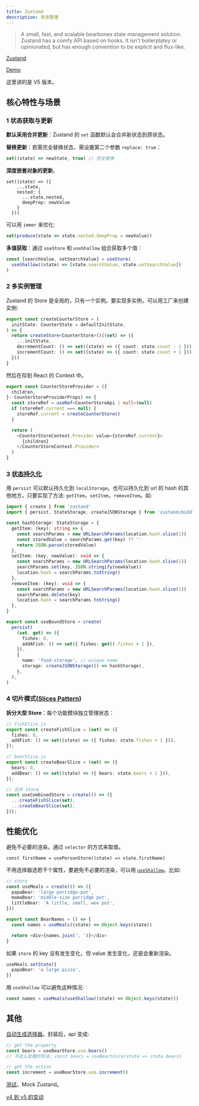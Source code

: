 ```yaml
---
title: Zustand
description: 状态管理
---
```


> A small, fast, and scalable bearbones state management solution. Zustand has a comfy API based on hooks. It isn't boilerplatey or opinionated, but has enough convention to be explicit and flux-like.

[Zustand](https://zustand.docs.pmnd.rs)

[Demo]()

这里讲的是 V5 版本。

## 核心特性与场景
### 1 状态获取与更新
**默认采用合并更新**：Zustand 的 `set` 函数默认会合并新状态到原状态。

**替换更新**：若需完全替换状态，需设置第二个参数 `replace: true`：
```ts
set((state) => newState, true) // 完全替换
```

**深度嵌套对象的更新**。
```
set((state) => ({
    ...state,
    nested: {
      ...state.nested,
      deepProp: newValue
    }
  }))
```

可以用 `immer` 来优化:
```ts
set(produce(state => state.nested.deepProp = newValue))
```

**多值获取**：通过 `useStore` 和 `useShallow` 组合获取多个值：
```ts
const [searchValue, setSearchValue] = useStore(
  useShallow((state) => [state.searchValue, state.setSearchValue])
)
```

### 2 多实例管理
Zustand 的 Store 是全局的，只有一个实例。要实现多实例，可以用工厂来创建实例: 

```ts
export const createCounterStore = (
  initState: CounterState = defaultInitState,
) => {
  return createStore<CounterStore>()((set) => ({
    ...initState,
    decrementCount: () => set((state) => ({ count: state.count - 1 })),
    incrementCount: () => set((state) => ({ count: state.count + 1 })),
  }))
}
```

然后在存到 React 的 Context 中。  
```ts
export const CounterStoreProvider = ({
  children,
}: CounterStoreProviderProps) => {
  const storeRef = useRef<CounterStoreApi | null>(null)
  if (storeRef.current === null) {
    storeRef.current = createCounterStore()
  }

  return (
    <CounterStoreContext.Provider value={storeRef.current}>
      {children}
    </CounterStoreContext.Provider>
  )
}
```


### 3 [状态持久化](https://zustand.docs.pmnd.rs/guides/connect-to-state-with-url-hash)

用 `persist` 可以默认持久化到 `localStorage`。也可以持久化到 url 的 hash 的其他地方，只要实现了方法: `getItem`，`setItem`，`removeItem`。如:  
```ts
import { create } from 'zustand'
import { persist, StateStorage, createJSONStorage } from 'zustand/middleware'

const hashStorage: StateStorage = {
  getItem: (key): string => {
    const searchParams = new URLSearchParams(location.hash.slice(1))
    const storedValue = searchParams.get(key) ?? ''
    return JSON.parse(storedValue)
  },
  setItem: (key, newValue): void => {
    const searchParams = new URLSearchParams(location.hash.slice(1))
    searchParams.set(key, JSON.stringify(newValue))
    location.hash = searchParams.toString()
  },
  removeItem: (key): void => {
    const searchParams = new URLSearchParams(location.hash.slice(1))
    searchParams.delete(key)
    location.hash = searchParams.toString()
  },
}

export const useBoundStore = create(
  persist(
    (set, get) => ({
      fishes: 0,
      addAFish: () => set({ fishes: get().fishes + 1 }),
    }),
    {
      name: 'food-storage', // unique name
      storage: createJSONStorage(() => hashStorage),
    },
  ),
)
```

### 4 切片模式([Slices Pattern](https://zustand.docs.pmnd.rs/guides/connect-to-state-with-url-hash))

**拆分大型 Store**：每个功能模块独立管理状态：
```ts
// fishSlice.js
export const createFishSlice = (set) => ({
  fishes: 0,
  addFish: () => set((state) => ({ fishes: state.fishes + 1 })),
});

// bearSlice.js
export const createBearSlice = (set) => ({
  bears: 0,
  addBear: () => set((state) => ({ bears: state.bears + 1 })),
});

// 合并 Store
const useCombinedStore = create(() => ({
  ...createFishSlice(set),
  ...createBearSlice(set),
}));
```

## 性能优化
避免不必要的渲染。通过 `selector` 的方式来取值。
```
const firstName = usePersonStore((state) => state.firstName)
```

不用选择器选若干个属性，要避免不必要的渲染，可以用 [`useShallow`](https://zustand.docs.pmnd.rs/guides/prevent-rerenders-with-use-shallow)。比如:

```ts
// store
const useMeals = create(() => ({
  papaBear: 'large porridge-pot',
  mamaBear: 'middle-size porridge pot',
  littleBear: 'A little, small, wee pot',
}))

export const BearNames = () => {
  const names = useMeals((state) => Object.keys(state))

  return <div>{names.join(', ')}</div>
}
```

如果 `store` 的 key 没有发生变化，但 value 发生变化，还是会重新渲染。
```ts
useMeals.setState({
  papaBear: 'a large pizza',
})
```

用 `useShallow` 可以避免这种情况:
```ts
const names = useMeals(useShallow((state) => Object.keys(state)))
```

## 其他
[自动生成选择器](https://zustand.docs.pmnd.rs/guides/auto-generating-selectors)。封装后，api 变成: 
```ts
// get the property
const bears = useBearStore.use.bears()
// 不这么处理的写法: const bears = useBearStore(state => state.bears)

// get the action
const increment = useBearStore.use.increment()
```

[测试](https://zustand.docs.pmnd.rs/guides/testing)。Mock Zustand。


[v4 到 v5 的变动](https://zustand.docs.pmnd.rs/migrations/migrating-to-v5)
